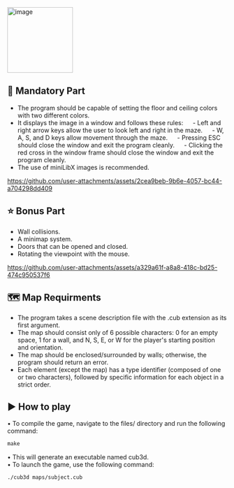 <img width="150" height="150" alt="image" src="https://github.com/user-attachments/assets/3f125639-dbb8-41a5-984f-b51b4bd35a0d" />

## 📍 Mandatory Part
- The program should be capable of setting the floor and ceiling colors with two different colors.
- It displays the image in a window and follows these rules:
&emsp; - Left and right arrow keys allow the user to look left and right in the maze.
&emsp; - W, A, S, and D keys allow movement through the maze.
&emsp; - Pressing ESC should close the window and exit the program cleanly.
&emsp; - Clicking the red cross in the window frame should close the window and exit the program cleanly.
- The use of miniLibX images is recommended.

https://github.com/user-attachments/assets/2cea9beb-9b6e-4057-bc44-a704298dd409

## ⭐ Bonus Part
- Wall collisions.
- A minimap system.
- Doors that can be opened and closed.
- Rotating the viewpoint with the mouse.
  
https://github.com/user-attachments/assets/a329a61f-a8a8-418c-bd25-474c950537f6

## 🗺️ Map Requirments
- The program takes a scene description file with the .cub extension as its first argument.
- The map should consist only of 6 possible characters: 0 for an empty space, 1 for a wall, and N, S, E, or W for the player's starting position and orientation.
- The map should be enclosed/surrounded by walls; otherwise, the program should return an error.
- Each element (except the map) has a type identifier (composed of one or two characters), followed by specific information for each object in a strict order.


## ▶️ How to play
• To compile the game, navigate to the files/ directory and run the following command: <br/>
```markdown
make
```
• This will generate an executable named cub3d. <br/>
• To launch the game, use the following command: <br/>
```bash
./cub3d maps/subject.cub
```

